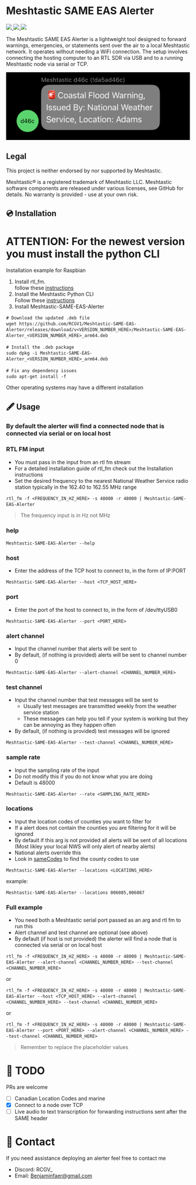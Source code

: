 # Meshtastic SAME EAS Alerter


<a href="https://www.weather.gov/" class="image-container">
    <img src="https://upload.wikimedia.org/wikipedia/commons/thumb/f/ff/US-NationalWeatherService-Logo.svg/2048px-US-NationalWeatherService-Logo.svg.png" width=100>
</a>

<a href="https://www.fema.gov/emergency-managers/practitioners/integrated-public-alert-warning-system/public/emergency-alert-system" class="image-container">
    <img src="https://upload.wikimedia.org/wikipedia/commons/1/15/EAS_new.svg" width=120>
</a>

<a href="https://Meshtastic.org" class="image-container">
    <img src="https://github.com/meshtastic/design/blob/master/Meshtastic%20Powered%20Logo/M-POWERED.png?raw=true" width=100>
</a>

The Meshtastic SAME EAS Alerter is a lightweight tool designed to forward warnings, emergencies, or statements sent over the air to a local Meshtastic network. It operates without needing a WiFi connection. The setup involves connecting the hosting computer to an RTL SDR via USB and to a running Meshtastic node via serial or TCP.

![Flood Example](./images/Flood.jpg)

## Legal
This project is neither endorsed by nor supported by Meshtastic.

Meshtastic® is a registered trademark of Meshtastic LLC. Meshtastic software components are released under various licenses, see GitHub for details. No warranty is provided - use at your own risk.


## 💿 Installation
# ATTENTION: For the newest version you must install the python CLI  
Installation example for Raspbian
1. Install rtl_fm.  
   follow these [instructions](https://fuzzthepiguy.tech/rtl_fm-install/)
2. Install the Meshtastic Python CLI  
   Follow these [instructions](https://meshtastic.org/docs/software/python/cli/installation/)
3. Install Meshtastic-SAME-EAS-Alerter
````
# Download the updated .deb file
wget https://github.com/RCGV1/Meshtastic-SAME-EAS-Alerter/releases/download/v<VERSION_NUMBER_HERE>/Meshtastic-SAME-EAS-Alerter_<VERSION_NUMBER_HERE>_arm64.deb

# Install the .deb package
sudo dpkg -i Meshtastic-SAME-EAS-Alerter_<VERSION_NUMBER_HERE>_arm64.deb

# Fix any dependency issues
sudo apt-get install -f
````

Other operating systems may have a different installation



## 🖋️ Usage
### By default the alerter will find a connected node that is connected via serial or on local host

### RTL FM input
- You must pass in the input from an rtl fm stream
- For a detailed installation guide of rtl_fm check out the Installation instructions
- Set the desired frequency to the nearest National Weather Service radio station typically in the 162.40 to 162.55 MHz range
```
rtl_fm -f <FREQUENCY_IN_HZ_HERE> -s 48000 -r 48000 | Meshtastic-SAME-EAS-Alerter
```
> The frequency input is in Hz not MHz

### help
```
Meshtastic-SAME-EAS-Alerter --help
```

### host
- Enter the address of the TCP host to connect to, in the form of IP:PORT
```
Meshtastic-SAME-EAS-Alerter --host <TCP_HOST_HERE>
```

### port
- Enter the port of the host to connect to, in the form of /dev/ttyUSB0
```
Meshtastic-SAME-EAS-Alerter --port <PORT_HERE>
```

### alert channel  
- Input the channel number that alerts will be sent to  
- By default, (if nothing is provided) alerts will be sent to channel number 0  
```
Meshtastic-SAME-EAS-Alerter --alert-channel <CHANNEL_NUMBER_HERE>
```

### test channel  
- Input the channel number that test messages will be sent to  
  - Usually test messages are transmitted weekly from the weather service station  
  - These messages can help you tell if your system is working but they can be annoying as they happen often  
- By default, (if nothing is provided) test messages will be ignored  
```
Meshtastic-SAME-EAS-Alerter --test-channel <CHANNEL_NUMBER_HERE>
```

### sample rate
- Input the sampling rate of the input
- Do not modify this if you do not know what you are doing
- Default is 48000
```
Meshtastic-SAME-EAS-Alerter --rate <SAMPLING_RATE_HERE>
```

### locations
- Input the location codes of counties you want to filter for
- If a alert does not contain the counties you are filtering for it will be ignored
- By default if this arg is not provided all alerts will be sent of all locations (Most likley your local NWS will only alert of nearby alerts)
- National alerts override this
- Look in [sameCodes](src/sameCodes.csv) to find the county codes to use
```
Meshtastic-SAME-EAS-Alerter --locations <LOCATIONS_HERE>
```
example:    
```
Meshtastic-SAME-EAS-Alerter --locations 006085,006087
```


### Full example
- You need both a Meshtastic serial port passed as an arg and rtl fm to run this
- Alert channel and test channel are optional (see above)
- By default (if host is not provided) the alerter will find a node that is connected via serial or on local host
````
rtl_fm -f <FREQUENCY_IN_HZ_HERE> -s 48000 -r 48000 | Meshtastic-SAME-EAS-Alerter --alert-channel <CHANNEL_NUMBER_HERE> --test-channel <CHANNEL_NUMBER_HERE>
````
or
````
rtl_fm -f <FREQUENCY_IN_HZ_HERE> -s 48000 -r 48000 | Meshtastic-SAME-EAS-Alerter --host <TCP_HOST_HERE> --alert-channel <CHANNEL_NUMBER_HERE> --test-channel <CHANNEL_NUMBER_HERE>
````
or
````
rtl_fm -f <FREQUENCY_IN_HZ_HERE> -s 48000 -r 48000 | Meshtastic-SAME-EAS-Alerter --port <PORT_HERE> --alert-channel <CHANNEL_NUMBER_HERE> --test-channel <CHANNEL_NUMBER_HERE>
````
> Remember to replace the placeholder values

# 📓 TODO
PRs are welcome
- [ ] Canadian Location Codes and marine
- [x] Connect to a node over TCP
- [ ] Live audio to text transcription for forwarding instructions sent after the SAME header

# 📇 Contact
If you need assistance deploying an alerter feel free to contact me
- Discord: RCGV_
- Email: Benjaminfaer@gmail.com

